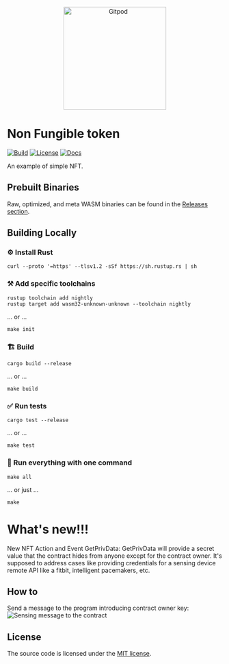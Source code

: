 <p align="center">
  <a href="https://gitpod.io/#https://github.com/gear-dapps/non-fungible-token" target="_blank">
    <img src="https://gitpod.io/button/open-in-gitpod.svg" width="240" alt="Gitpod">
  </a>
</p>

# Non Fungible token

[![Build][build_badge]][build_href]
[![License][lic_badge]][lic_href]
[![Docs][docs_badge]][docs_href]

[build_badge]: https://github.com/gear-dapps/non-fungible-token/workflows/Build/badge.svg
[build_href]: https://github.com/gear-dapps/non-fungible-token/actions/workflows/build.yml

[lic_badge]: https://img.shields.io/badge/License-MIT-success
[lic_href]: https://github.com/gear-dapps/non-fungible-token/blob/master/LICENSE

[docs_badge]: https://img.shields.io/badge/Docs-online-5023dd
[docs_href]: https://dapp.rs/non-fungible-token

An example of simple NFT.

## Prebuilt Binaries

Raw, optimized, and meta WASM binaries can be found in the [Releases section](https://github.com/gear-dapps/non-fungible-token/releases).

## Building Locally

### ⚙️ Install Rust

```shell
curl --proto '=https' --tlsv1.2 -sSf https://sh.rustup.rs | sh
```

### ⚒️ Add specific toolchains

```shell
rustup toolchain add nightly
rustup target add wasm32-unknown-unknown --toolchain nightly
```

... or ...

```shell
make init
```

### 🏗️ Build

```shell
cargo build --release
```

... or ...

```shell
make build
```

### ✅ Run tests

```shell
cargo test --release
```

... or ...

```shell
make test
```

### 🚀 Run everything with one command

```shell
make all
```

... or just ...

```shell
make
```

# What's new!!!

New NFT Action and Event GetPrivData:
GetPrivData will provide a secret value that the contract hides from anyone except for the contract owner.
It's supposed to address cases like providing credentials for a sensing device remote API like a fitbit, intelligent pacemakers, etc.

## How to
Send a message to the program introducing contract owner key:
![Sensing message to the contract](./sen)



## License

The source code is licensed under the [MIT license](LICENSE).
